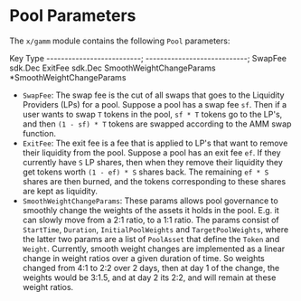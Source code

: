# Pool Parameters

The `x/gamm` module contains the following `Pool` parameters:

  Key                        Type
  --------------------------; ----------------------------;
  SwapFee                    sdk.Dec
  ExitFee                    sdk.Dec
  SmoothWeightChangeParams   \*SmoothWeightChangeParams

- `SwapFee`: The swap fee is the cut of all swaps that goes to the
    Liquidity Providers (LPs) for a pool. Suppose a pool has a swap fee
    `sf`. Then if a user wants to swap `T` tokens in the pool, `sf * T`
    tokens go to the LP's, and then `(1 - sf) * T` tokens are swapped
    according to the AMM swap function.
- `ExitFee`: The exit fee is a fee that is applied to LP's that want
    to remove their liquidity from the pool. Suppose a pool has an exit
    fee `ef`. If they currently have `S` LP shares, then when they
    remove their liquidity they get tokens worth `(1 - ef) * S` shares
    back. The remaining `ef * S` shares are then burned, and the tokens
    corresponding to these shares are kept as liquidity.
- `SmoothWeightChangeParams`: These params allows pool governance to
    smoothly change the weights of the assets it holds in the pool. E.g.
    it can slowly move from a 2:1 ratio, to a 1:1 ratio. The params
    consist of `StartTime`, `Duration`, `InitialPoolWeights` and
    `TargetPoolWeights`, where the latter two params are a list of
    `PoolAsset` that define the `Token` and `Weight`. Currently, smooth
    weight changes are implemented as a linear change in weight ratios
    over a given duration of time. So weights changed from 4:1 to 2:2
    over 2 days, then at day 1 of the change, the weights would be
    3:1.5, and at day 2 its 2:2, and will remain at these weight ratios.
